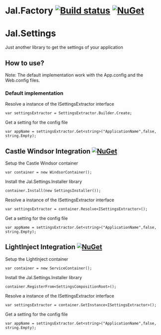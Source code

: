 # Jal.Factory [![Build status](https://ci.appveyor.com/api/projects/status/fad3odko6ba8coa5/branch/master?svg=true)](https://ci.appveyor.com/project/raulnq/jal-settings/branch/master) [![NuGet](https://img.shields.io/nuget/v/Jal.Settings.svg)](https://www.nuget.org/packages/Jal.Settings)
# Jal.Settings

Just another library to get the settings of your application

## How to use?

Note: The default implementation work with the App.config and the Web.config files. 

### Default implementation

Resolve a instance of the ISettingsExtractor interface

	var settingsExtractor = SettingsExtractor.Builder.Create;

Get a setting for the config file

    var appName = settingsExtractor.Get<string>("ApplicationName",false, string.Empty);

## Castle Windsor Integration [![NuGet](https://img.shields.io/nuget/v/Jal.Settings.Installer.svg)](https://www.nuget.org/packages/Jal.Settings.Installer)

Setup the Castle Windsor container

    var container = new WindsorContainer();

Install the Jal.Settings.Installer library

    container.Install(new SettingsInstaller());
  
Resolve a instance of the ISettingsExtractor interface

    var settingsExtractor = container.Resolve<ISettingsExtractor>();

Get a setting for the config file

    var appName = settingsExtractor.Get<string>("ApplicationName",false, string.Empty);

## LightInject Integration [![NuGet](https://img.shields.io/nuget/v/Jal.Settings.LightInject.Installer.svg)](https://www.nuget.org/packages/Jal.Settings.LightInject.Installer)

Setup the LightInject container

    var container = new ServiceContainer();

Install the Jal.Settings.Installer library

    container.RegisterFrom<SettingsCompositionRoot>();
  
Resolve a instance of the ISettingsExtractor interface

    var settingsExtractor = container.GetInstance<ISettingsExtractor>();

Get a setting for the config file

    var appName = settingsExtractor.Get<string>("ApplicationName",false, string.Empty);